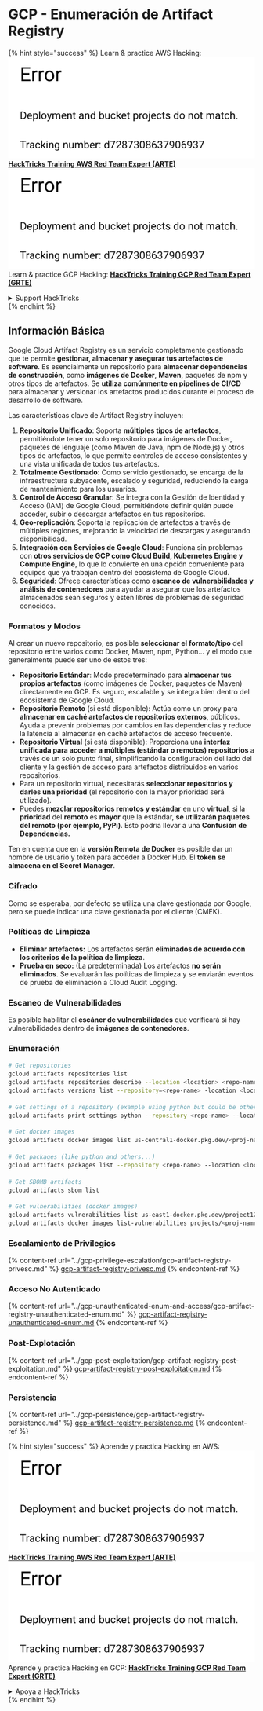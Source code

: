 # GCP - Enumeración de Artifact Registry

{% hint style="success" %}
Learn & practice AWS Hacking:<img src="../../../.gitbook/assets/image (1) (1).png" alt="" data-size="line">[**HackTricks Training AWS Red Team Expert (ARTE)**](https://training.hacktricks.xyz/courses/arte)<img src="../../../.gitbook/assets/image (1) (1).png" alt="" data-size="line">\
Learn & practice GCP Hacking: <img src="../../../.gitbook/assets/image (2).png" alt="" data-size="line">[**HackTricks Training GCP Red Team Expert (GRTE)**<img src="../../../.gitbook/assets/image (2).png" alt="" data-size="line">](https://training.hacktricks.xyz/courses/grte)

<details>

<summary>Support HackTricks</summary>

* Check the [**subscription plans**](https://github.com/sponsors/carlospolop)!
* **Join the** 💬 [**Discord group**](https://discord.gg/hRep4RUj7f) or the [**telegram group**](https://t.me/peass) or **follow** us on **Twitter** 🐦 [**@hacktricks\_live**](https://twitter.com/hacktricks\_live)**.**
* **Share hacking tricks by submitting PRs to the** [**HackTricks**](https://github.com/carlospolop/hacktricks) and [**HackTricks Cloud**](https://github.com/carlospolop/hacktricks-cloud) github repos.

</details>
{% endhint %}

## Información Básica

Google Cloud Artifact Registry es un servicio completamente gestionado que te permite **gestionar, almacenar y asegurar tus artefactos de software**. Es esencialmente un repositorio para **almacenar dependencias de construcción**, como **imágenes de Docker**, **Maven**, paquetes de npm y otros tipos de artefactos. Se **utiliza comúnmente en pipelines de CI/CD** para almacenar y versionar los artefactos producidos durante el proceso de desarrollo de software.

Las características clave de Artifact Registry incluyen:

1. **Repositorio Unificado**: Soporta **múltiples tipos de artefactos**, permitiéndote tener un solo repositorio para imágenes de Docker, paquetes de lenguaje (como Maven de Java, npm de Node.js) y otros tipos de artefactos, lo que permite controles de acceso consistentes y una vista unificada de todos tus artefactos.
2. **Totalmente Gestionado**: Como servicio gestionado, se encarga de la infraestructura subyacente, escalado y seguridad, reduciendo la carga de mantenimiento para los usuarios.
3. **Control de Acceso Granular**: Se integra con la Gestión de Identidad y Acceso (IAM) de Google Cloud, permitiéndote definir quién puede acceder, subir o descargar artefactos en tus repositorios.
4. **Geo-replicación**: Soporta la replicación de artefactos a través de múltiples regiones, mejorando la velocidad de descargas y asegurando disponibilidad.
5. **Integración con Servicios de Google Cloud**: Funciona sin problemas con **otros servicios de GCP como Cloud Build, Kubernetes Engine y Compute Engine**, lo que lo convierte en una opción conveniente para equipos que ya trabajan dentro del ecosistema de Google Cloud.
6. **Seguridad**: Ofrece características como **escaneo de vulnerabilidades y análisis de contenedores** para ayudar a asegurar que los artefactos almacenados sean seguros y estén libres de problemas de seguridad conocidos.

### Formatos y Modos

Al crear un nuevo repositorio, es posible **seleccionar el formato/tipo** del repositorio entre varios como Docker, Maven, npm, Python... y el modo que generalmente puede ser uno de estos tres:

* **Repositorio Estándar**: Modo predeterminado para **almacenar tus propios artefactos** (como imágenes de Docker, paquetes de Maven) directamente en GCP. Es seguro, escalable y se integra bien dentro del ecosistema de Google Cloud.
* **Repositorio Remoto** (si está disponible): Actúa como un proxy para **almacenar en caché artefactos de repositorios externos**, públicos. Ayuda a prevenir problemas por cambios en las dependencias y reduce la latencia al almacenar en caché artefactos de acceso frecuente.
* **Repositorio Virtual** (si está disponible): Proporciona una **interfaz unificada para acceder a múltiples (estándar o remotos) repositorios** a través de un solo punto final, simplificando la configuración del lado del cliente y la gestión de acceso para artefactos distribuidos en varios repositorios.
* Para un repositorio virtual, necesitarás **seleccionar repositorios y darles una prioridad** (el repositorio con la mayor prioridad será utilizado).
* Puedes **mezclar repositorios remotos y estándar** en uno **virtual**, si la **prioridad** del **remoto** es **mayor** que la estándar, **se utilizarán paquetes del remoto (por ejemplo, PyPi)**. Esto podría llevar a una **Confusión de Dependencias.**

Ten en cuenta que en la **versión Remota de Docker** es posible dar un nombre de usuario y token para acceder a Docker Hub. El **token se almacena en el Secret Manager**.

### Cifrado

Como se esperaba, por defecto se utiliza una clave gestionada por Google, pero se puede indicar una clave gestionada por el cliente (CMEK).

### Políticas de Limpieza

* **Eliminar artefactos:** Los artefactos serán **eliminados de acuerdo con los criterios de la política de limpieza**.
* **Prueba en seco:** (La predeterminada) Los artefactos **no serán eliminados**. Se evaluarán las políticas de limpieza y se enviarán eventos de prueba de eliminación a Cloud Audit Logging.

### Escaneo de Vulnerabilidades

Es posible habilitar el **escáner de vulnerabilidades** que verificará si hay vulnerabilidades dentro de **imágenes de contenedores**.

### Enumeración
```bash
# Get repositories
gcloud artifacts repositories list
gcloud artifacts repositories describe --location <location> <repo-name>
gcloud artifacts versions list --repository=<repo-name> -location <location> --package <package-name>

# Get settings of a repository (example using python but could be other)
gcloud artifacts print-settings python --repository <repo-name> --location <location>

# Get docker images
gcloud artifacts docker images list us-central1-docker.pkg.dev/<proj-name>/<repo-name>

# Get packages (like python and others...)
gcloud artifacts packages list --repository <repo-name> --location <location>

# Get SBOMB artifacts
gcloud artifacts sbom list

# Get vulnerabilities (docker images)
gcloud artifacts vulnerabilities list us-east1-docker.pkg.dev/project123/repository123/someimage@sha256:49765698074d6d7baa82f
gcloud artifacts docker images list-vulnerabilities projects/<proj-name>/locations/<location>/scans/<scan-uuid>
```
### Escalamiento de Privilegios

{% content-ref url="../gcp-privilege-escalation/gcp-artifact-registry-privesc.md" %}
[gcp-artifact-registry-privesc.md](../gcp-privilege-escalation/gcp-artifact-registry-privesc.md)
{% endcontent-ref %}

### Acceso No Autenticado

{% content-ref url="../gcp-unauthenticated-enum-and-access/gcp-artifact-registry-unauthenticated-enum.md" %}
[gcp-artifact-registry-unauthenticated-enum.md](../gcp-unauthenticated-enum-and-access/gcp-artifact-registry-unauthenticated-enum.md)
{% endcontent-ref %}

### Post-Explotación

{% content-ref url="../gcp-post-exploitation/gcp-artifact-registry-post-exploitation.md" %}
[gcp-artifact-registry-post-exploitation.md](../gcp-post-exploitation/gcp-artifact-registry-post-exploitation.md)
{% endcontent-ref %}

### Persistencia

{% content-ref url="../gcp-persistence/gcp-artifact-registry-persistence.md" %}
[gcp-artifact-registry-persistence.md](../gcp-persistence/gcp-artifact-registry-persistence.md)
{% endcontent-ref %}

{% hint style="success" %}
Aprende y practica Hacking en AWS:<img src="../../../.gitbook/assets/image (1) (1).png" alt="" data-size="line">[**HackTricks Training AWS Red Team Expert (ARTE)**](https://training.hacktricks.xyz/courses/arte)<img src="../../../.gitbook/assets/image (1) (1).png" alt="" data-size="line">\
Aprende y practica Hacking en GCP: <img src="../../../.gitbook/assets/image (2).png" alt="" data-size="line">[**HackTricks Training GCP Red Team Expert (GRTE)**<img src="../../../.gitbook/assets/image (2).png" alt="" data-size="line">](https://training.hacktricks.xyz/courses/grte)

<details>

<summary>Apoya a HackTricks</summary>

* Revisa los [**planes de suscripción**](https://github.com/sponsors/carlospolop)!
* **Únete al** 💬 [**grupo de Discord**](https://discord.gg/hRep4RUj7f) o al [**grupo de telegram**](https://t.me/peass) o **síguenos** en **Twitter** 🐦 [**@hacktricks\_live**](https://twitter.com/hacktricks\_live)**.**
* **Comparte trucos de hacking enviando PRs a los** [**HackTricks**](https://github.com/carlospolop/hacktricks) y [**HackTricks Cloud**](https://github.com/carlospolop/hacktricks-cloud) repositorios de github.

</details>
{% endhint %}
